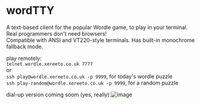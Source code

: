 # wordTTY

A text-based client for the popular Wordle game, to play in your terminal. Real programmers don't need browsers!  
Compatible with ANSI and VT220-style terminals. Has built-in monochrome fallback mode. 

play remotely:  
`telnet wordle.xereeto.co.uk 7777 `  
or  
`ssh play@wordle.xereeto.co.uk -p 9999`, for today's wordle puzzle  
`ssh play-random@wordle.xereeto.co.uk -p 9999`, for a random puzzle

dial-up version coming soom (yes, really)
![image](https://user-images.githubusercontent.com/4806744/152666421-ca5dd7a1-6da2-475d-9aa1-377486a37ed6.png)

